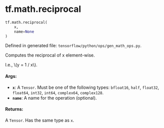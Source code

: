 <div itemscope itemtype="http://developers.google.com/ReferenceObject">
<meta itemprop="name" content="tf.math.reciprocal" />
<meta itemprop="path" content="Stable" />
</div>

# tf.math.reciprocal

``` python
tf.math.reciprocal(
    x,
    name=None
)
```



Defined in generated file: `tensorflow/python/ops/gen_math_ops.py`.

Computes the reciprocal of x element-wise.

I.e., \\(y = 1 / x\\).

#### Args:

* <b>`x`</b>: A `Tensor`. Must be one of the following types: `bfloat16`, `half`, `float32`, `float64`, `int32`, `int64`, `complex64`, `complex128`.
* <b>`name`</b>: A name for the operation (optional).


#### Returns:

A `Tensor`. Has the same type as `x`.